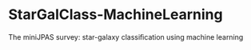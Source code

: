 # StarGalClass-MachineLearning
The miniJPAS survey: star-galaxy classiﬁcation using machine learning
